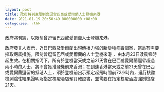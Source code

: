 ```yaml
---
layout: post
title: 政府將刊憲限制曾逗留巴西或愛爾蘭人士登機來港
date: 2021-01-19 20:50:49.000000000 +08:00
categories: rthk
---
```


政府將刊憲，以限制曾逗留巴西或愛爾蘭人士登機來港。

政府發言人表示，近日巴西及愛爾蘭出現傳播力強的新變種病毒個案，當局有需要採取嚴厲措施，限制曾逗留巴西或愛爾蘭的人士登機來港 ，由本月23日凌晨零時起生效。在相關指明下，所有於登機當天或之前21天曾在巴西或愛爾蘭逗留超過兩小時的人士，將不會獲准登機前來香港；在到達香港當天或之前21天曾在巴西或愛爾蘭逗留的抵港人士，須於登機前出示預定起飛時間前72小時內，進行核酸檢測陰性結果證明及指定檢疫酒店預訂確認書，並需要在指定檢疫酒店強制檢疫21天。
